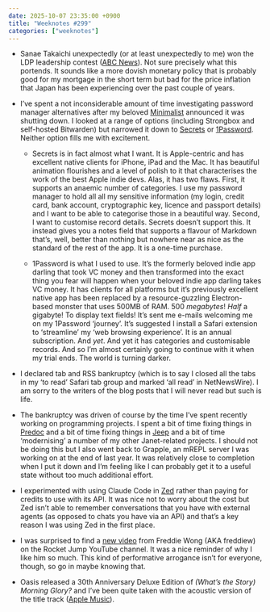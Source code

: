 ```yaml
---
date: 2025-10-07 23:35:00 +0900
title: "Weeknotes #299"
categories: ["weeknotes"]
---
```


- Sanae Takaichi unexpectedly (or at least unexpectedly to me) won the LDP leadership contest ([ABC News](https://www.abc.net.au/news/2025-10-04/japan-ldp-leadership-election-results/105852408)). Not sure precisely what this portends. It sounds like a more dovish monetary policy that is probably good for my mortgage in the short term but bad for the price inflation that Japan has been experiencing over the past couple of years.

- I’ve spent a not inconsiderable amount of time investigating password manager alternatives after my beloved [Minimalist](https://minimalistpassword.com) announced it was shutting down. I looked at a range of options (including Strongbox and self-hosted Bitwarden) but narrowed it down to [Secrets](https://secrets.app) or [1Password](https://1password.com). Neither option fills me with excitement.

  - Secrets is in fact almost what I want. It is Apple-centric and has excellent native clients for iPhone, iPad and the Mac. It has beautiful animation flourishes and a level of polish to it that characterises the work of the best Apple indie devs. Alas, it has two flaws. First, it supports an anaemic number of categories. I use my password manager to hold all all my sensitive information (my login, credit card, bank account, cryptographic key, licence and passport details) and I want to be able to categorise those in a beautiful way. Second, I want to customise record details. Secrets doesn’t support this. It instead gives you a notes field that supports a flavour of Markdown that’s, well, better than nothing but nowhere near as nice as the standard of the rest of the app. It is a one-time purchase.

  - 1Password is what I used to use. It’s the formerly beloved indie app darling that took VC money and then transformed into the exact thing you fear will happen when your beloved indie app darling takes VC money. It has clients for all platforms but it’s previously excellent native app has been replaced by a resource-guzzling Electron-based monster that uses 500MB of RAM. 500 _megabytes_! _Half_ a gigabyte! To display text fields! It’s sent me e-mails welcoming me on my 1Password ‘journey’. It’s suggested I install a Safari extension to ‘streamline’ my ‘web browsing experience’. It is an annual subscription. And _yet_. And yet it has categories and customisable records. And so I’m almost certainly going to continue with it when my trial ends. The world is turning darker.

- I declared tab and RSS bankruptcy (which is to say I closed all the tabs in my ‘to read’ Safari tab group and marked ‘all read’ in NetNewsWire). I am sorry to the writers of the blog posts that I will never read but such is life.

- The bankruptcy was driven of course by the time I’ve spent recently working on programming projects. I spent a bit of time fixing things in [Predoc](https://pyrmont.github.io/predoc) and a bit of time fixing things in [Jeep](https://github.com/pyrmont/jeep) and a bit of time ‘modernising’ a number of my other Janet-related projects. I should not be doing this but I also went back to Grapple, an mREPL server I was working on at the end of last year. It was relatively close to completion when I put it down and I’m feeling like I can probably get it to a useful state without too much additional effort.

- I experimented with using Claude Code in [Zed](https://zed.dev) rather than paying for credits to use with its API. It was nice not to worry about the cost but Zed isn’t able to remember conversations that you have with external agents (as opposed to chats you have via an API) and that’s a key reason I was using Zed in the first place.

- I was surprised to find a [new video](https://youtu.be/D-MWmeJJJY8) from Freddie Wong (AKA freddiew) on the Rocket Jump YouTube channel. It was a nice reminder of why I like him so much. This kind of performative arrogance isn’t for everyone, though, so go in maybe knowing that.

- Oasis released a 30th Anniversary Deluxe Edition of _(What’s the Story) Morning Glory?_ and I’ve been quite taken with the acoustic version of the title track ([Apple Music](https://music.apple.com/jp/album/morning-glory-unplugged/1823839568?i=1823839582&l=en-US)).
